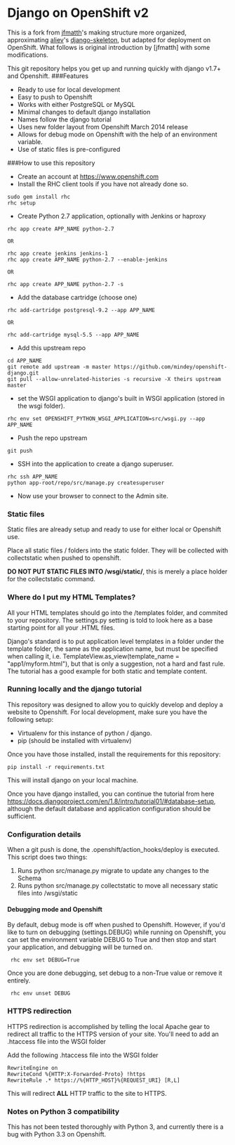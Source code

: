 Django on OpenShift v2
=

This is a fork from [jfmatth](https://github.com/jfmatth)'s [](https://github.com/jfmatth/openshift-django) making structure more organized, approximating [aliev](https://github.com/aliev)'s [django-skeleton](https://github.com/aliev/django-skeleton), but adapted for deployment on OpenShift. What follows is original introduction by [jfmatth] with some modifications.

This git repository helps you get up and running quickly with django v1.7+ and Openshift.
###Features
* Ready to use for local development
* Easy to push to Openshift
* Works with  either PostgreSQL or MySQL
* Minimal changes to default django installation
* Names follow the django tutorial
* Uses new folder layout from Openshift March 2014 release
* Allows for debug mode on Openshift with the help of an environment variable.
* Use of static files is pre-configured

###How to use this repository
- Create an account at https://www.openshift.com
- Install the RHC client tools if you have not already done so.

```
sudo gem install rhc
rhc setup
```

- Create Python 2.7 application, optionally with Jenkins or haproxy

```
rhc app create APP_NAME python-2.7

OR

rhc app create jenkins jenkins-1
rhc app create APP_NAME python-2.7 --enable-jenkins

OR

rhc app create APP_NAME python-2.7 -s
```

- Add the database cartridge (choose one)

```
rhc add-cartridge postgresql-9.2 --app APP_NAME

OR

rhc add-cartridge mysql-5.5 --app APP_NAME 
```

- Add this upstream repo

```
cd APP_NAME
git remote add upstream -m master https://github.com/mindey/openshift-django.git
git pull --allow-unrelated-histories -s recursive -X theirs upstream master
```

- set the WSGI application to django's built in WSGI application (stored in the wsgi folder).

```
rhc env set OPENSHIFT_PYTHON_WSGI_APPLICATION=src/wsgi.py --app APP_NAME
```

- Push the repo upstream

```
git push
```

- SSH into the application to create a django superuser.

```
rhc ssh APP_NAME
python app-root/repo/src/manage.py createsuperuser
```

- Now use your browser to connect to the Admin site.

### Static files
Static files are already setup and ready to use for either local or Openshift use. 

Place all static files / folders into the static folder.  They will be collected with collectstatic when pushed to openshift.

**DO NOT PUT STATIC FILES INTO /wsgi/static/**, this is merely a place holder for the collectstatic command.

### Where do I put my HTML Templates?
All your HTML templates should go into the /templates folder, and commited to your repository.  The settings.py setting is told to look here as a base starting point for all your .HTML files.

Django's standard is to put application level templates in a folder under the template folder, the same as the application name, but must be specified when calling it, i.e. TemplateView.as_view(template_name = "app1/myform.html"), but that is only a suggestion, not a hard and fast rule.  The tutorial has a good example for both static and template content. 

### Running locally and the django tutorial
This repository was designed to allow you to quickly develop and deploy a website to Openshift.  For local development, make sure you have the following setup:

- Virtualenv for this instance of python / django.
- pip (should be installed with virtualenv)

Once you have those installed, install the requirements for this repository:

```
pip install -r requirements.txt
```

This will install django on your local machine.

Once you have django installed, you can continue the tutorial from here https://docs.djangoproject.com/en/1.8/intro/tutorial01/#database-setup, although the default database and application configuration should be sufficient.

### Configuration details
When a git push is done, the .openshift/action_hooks/deploy is executed.  This script does two things:

1.  Runs python src/manage.py migrate to update any changes to the Schema
2.  Runs python src/manage.py collectstatic to move all necessary static files into /wsgi/static

#### Debugging mode and Openshift
By default, debug mode is off when pushed to Openshift.  However, if you'd like to turn on debugging (settings.DEBUG) while running on Openshift, you can set the environment variable DEBUG to True and then stop and start your application, and debugging will be turned on.

``` rhc env set DEBUG=True```

Once you are done debugging, set debug to a non-True value or remove it entirely.

``` rhc env unset DEBUG```

### HTTPS redirection
HTTPS redirection is accomplished by telling the local Apache gear to redirect all traffic to the HTTPS version of your site.  You'll need to add an .htaccess file into the WSGI folder

Add the following .htaccess file into the WSGI folder
```
RewriteEngine on  
RewriteCond %{HTTP:X-Forwarded-Proto} !https  
RewriteRule .* https://%{HTTP_HOST}%{REQUEST_URI} [R,L]  
```
This will redirect **ALL** HTTP traffic to the site to HTTPS.

### Notes on Python 3 compatibility
This has not been tested thoroughly with Python 3, and currently there is a bug with Python 3.3 on Openshift.

